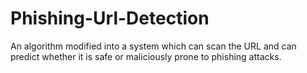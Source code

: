 # Phishing-Url-Detection
An algorithm modified into a system which can scan the URL and can predict whether it is safe or maliciously prone to phishing attacks.
